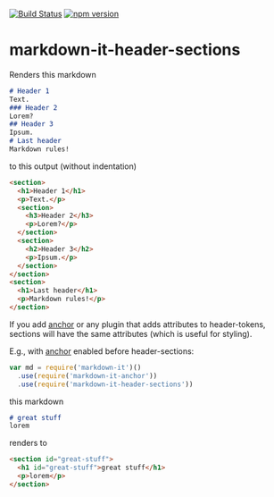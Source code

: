 [![Build Status](https://travis-ci.org/arve0/markdown-it-header-sections.svg)](https://travis-ci.org/arve0/markdown-it-header-sections) [![npm version](https://badge.fury.io/js/markdown-it-header-sections.svg)](http://badge.fury.io/js/markdown-it-header-sections)
# markdown-it-header-sections

Renders this markdown
```md
# Header 1
Text.
### Header 2
Lorem?
## Header 3
Ipsum.
# Last header
Markdown rules!
```

to this output (without indentation)
```html
<section>
  <h1>Header 1</h1>
  <p>Text.</p>
  <section>
    <h3>Header 2</h3>
    <p>Lorem?</p>
  </section>
  <section>
    <h2>Header 3</h2>
    <p>Ipsum.</p>
  </section>
</section>
<section>
  <h1>Last header</h1>
  <p>Markdown rules!</p>
</section>
```

If you add [anchor] or any plugin that adds attributes to header-tokens, sections will have the same attributes (which is useful for styling).

E.g., with [anchor] enabled before header-sections:

```js
var md = require('markdown-it')()
  .use(require('markdown-it-anchor'))
  .use(require('markdown-it-header-sections'))
```

this markdown
```md
# great stuff
lorem
```

renders to
```md
<section id="great-stuff">
  <h1 id="great-stuff">great stuff</h1>
  <p>lorem</p>
</section>
```

[anchor]: https://github.com/valeriangalliat/markdown-it-anchor
